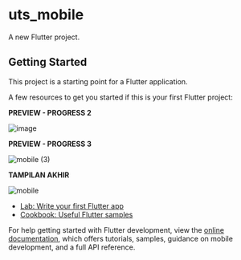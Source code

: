 # uts_mobile

A new Flutter project.

## Getting Started

This project is a starting point for a Flutter application.

A few resources to get you started if this is your first Flutter project:

**PREVIEW - PROGRESS 2**

![image](https://github.com/Mirabelljoicelaura/MOBILE/assets/91585408/05ea721c-d4d6-4ce4-b01c-3474caccbb20)

**PREVIEW - PROGRESS 3**

![mobile (3)](https://github.com/Mirabelljoicelaura/MOBILE/assets/91585408/e239077f-89bd-4e78-975b-e479dd8fbcd0)

**TAMPILAN AKHIR**

![mobile](https://github.com/Mirabelljoicelaura/MOBILE/assets/91585408/578fc19f-0a33-4875-988a-e01227fce55c)



- [Lab: Write your first Flutter app](https://docs.flutter.dev/get-started/codelab)
- [Cookbook: Useful Flutter samples](https://docs.flutter.dev/cookbook)

For help getting started with Flutter development, view the
[online documentation](https://docs.flutter.dev/), which offers tutorials,
samples, guidance on mobile development, and a full API reference.
